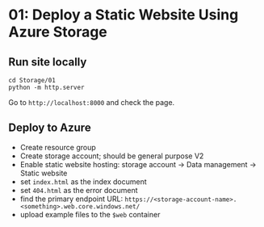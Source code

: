# 01: Deploy a Static Website Using Azure Storage

## Run site locally

    cd Storage/01
    python -m http.server

Go to `http://localhost:8000` and check the page.

## Deploy to Azure

* Create resource group
* Create storage account; should be general purpose V2
* Enable static website hosting: storage account -> Data management -> Static website
* set `index.html` as the index document
* set `404.html` as the error document
* find the primary endpoint URL: `https://<storage-account-name>.<something>.web.core.windows.net/`
* upload example files to the `$web` container